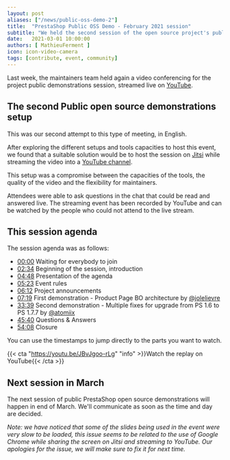 ```yaml
---
layout: post
aliases: ["/news/public-oss-demo-2"]
title:  "PrestaShop Public OSS Demo - February 2021 session"
subtitle: "We held the second session of the open source project's public demo"
date:   2021-03-01 10:00:00
authors: [ MathieuFerment ]
icon: icon-video-camera
tags: [contribute, event, community]
---
```


Last week, the maintainers team held again a video conferencing for the project public demonstrations session, streamed live on [YouTube](https://youtu.be/JBvJgoo-rLg).

## The second Public open source demonstrations setup

This was our second attempt to this type of meeting, in English.

After exploring the different setups and tools capacities to host this event, we found that a suitable solution would be to host the session on [Jitsi](https://jitsi.org/) while streaming the video into a [YouTube channel](https://www.youtube.com/channel/UCchgBHHhl5Vu7HgjrzpvVQQ).

This setup was a compromise between the capacities of the tools, the quality of the video and the flexibility for maintainers.

Attendees were able to ask questions in the chat that could be read and answered live. The streaming event has been recorded by YouTube and can be watched by the people who could not attend to the live stream.

## This session agenda

The session agenda was as follows:

- [00:00](https://youtu.be/JBvJgoo-rLg) Waiting for everybody to join
- [02:34](https://youtu.be/JBvJgoo-rLg?t=154) Beginning of the session, introduction
- [04:48](https://youtu.be/JBvJgoo-rLg?t=288) Presentation of the agenda
- [05:23](https://youtu.be/JBvJgoo-rLg?t=323) Event rules
- [06:12](https://youtu.be/JBvJgoo-rLg?t=372) Project announcements
- [07:19](https://youtu.be/JBvJgoo-rLg?t=439) First demonstration - Product Page BO architecture by [@jolelievre](https://github.com/jolelievre)
- [33:39](https://youtu.be/JBvJgoo-rLg?t=2019) Second demonstration - Multiple fixes for upgrade from PS 1.6 to PS 1.7.7 by [@atomiix](https://github.com/atomiix)
- [45:40](https://youtu.be/JBvJgoo-rLg?t=2740) Questions & Answers
- [54:08](https://youtu.be/JBvJgoo-rLg?t=3248) Closure

You can use the timestamps to jump directly to the parts you want to watch.

{{< cta "https://youtu.be/JBvJgoo-rLg" "info" >}}Watch the replay on YouTube{{< /cta >}}

## Next session in March

The next session of public PrestaShop open source demonstrations will happen in end of March. We'll communicate as soon as the time and day are decided.

_Note: we have noticed that some of the slides being used in the event were very slow to be loaded, this issue seems to be related to the use of Google Chrome while sharing the screen on Jitsi and streaming to YouTube. Our apologies for the issue, we will make sure to fix it for next time._
